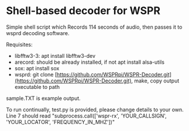 # Shell-based decoder for WSPR
Simple shell script which Records 114 seconds of audio, then passes it to wsprd decoding software.

Requisites:
* libfftw3-3: apt install libfftw3-dev
* arecord: should be already installed, if not apt install alsa-utils
* sox: apt install sox
* wsprd: git clone [https://github.com/WSPRpi/WSPR-Decoder.git](https://github.com/WSPRpi/WSPR-Decoder.git), make, copy output executable to path

sample.TXT is example output.

To run continually, test.py is provided, please change details to your own.
Line 7 should read "subprocess.call(['wspr-rx', 'YOUR_CALLSIGN', 'YOUR_LOCATOR', 'FREQUENCY_IN_MHZ'])"
